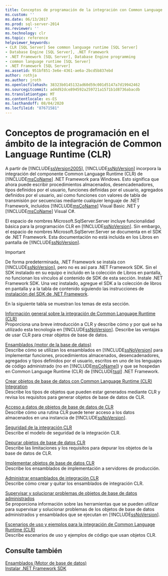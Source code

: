 ```yaml
---
title: Conceptos de programación de la integración con Common Language Runtime (CLR) | Microsoft Docs
ms.custom: ''
ms.date: 06/13/2017
ms.prod: sql-server-2014
ms.reviewer: ''
ms.technology: clr
ms.topic: reference
helpviewer_keywords:
- CLR [SQL Server] See common language runtime [SQL Server]
- Database Engine [SQL Server], .NET Framework
- .NET Framework [SQL Server], Database Engine programming
- common language runtime [SQL Server]
- .NET Framework [SQL Server]
ms.assetid: 951bf851-3e6e-4361-ae6a-2bcd5b837ebd
author: rothja
ms.author: jroth
ms.openlocfilehash: 38323b0145132ad60d59c001d5147a7d19942462
ms.sourcegitcommit: ad4d92dce894592a259721a1571b1d8736abacdb
ms.translationtype: MT
ms.contentlocale: es-ES
ms.lasthandoff: 08/04/2020
ms.locfileid: "87671581"
---
```

# <a name="common-language-runtime-clr-integration-programming-concepts"></a>Conceptos de programación en el ámbito de la integración de Common Language Runtime (CLR)
  A partir de [!INCLUDE[ssVersion2005](../../../includes/ssversion2005-md.md)], [!INCLUDE[ssNoVersion](../../../includes/ssnoversion-md.md)] incorpora la integración del componente Common Language Runtime (CLR) de [!INCLUDE[msCoName](../../../includes/msconame-md.md)] .NET Framework para Windows. Esto significa que ahora puede escribir procedimientos almacenados, desencadenadores, tipos definidos por el usuario, funciones definidas por el usuario, agregados definidos por el usuario, así como funciones con valores de tabla de transmisión por secuencias mediante cualquier lenguaje de .NET Framework, incluidos [!INCLUDE[msCoName](../../../includes/msconame-md.md)] Visual Basic .NET y [!INCLUDE[msCoName](../../../includes/msconame-md.md)] Visual C#.  
  
 El espacio de nombres Microsoft.SqlServer.Server incluye funcionalidad básica para la programación CLR en [!INCLUDE[ssNoVersion](../../../includes/ssnoversion-md.md)]. Sin embargo, el espacio de nombres Microsoft.SqlServer.Server se documenta en el SDK de .NET Framework. Esta documentación no está incluida en los Libros en pantalla de [!INCLUDE[ssNoVersion](../../../includes/ssnoversion-md.md)].  
  
> [!IMPORTANT]  
>  De forma predeterminada, .NET Framework se instala con [!INCLUDE[ssNoVersion](../../../includes/ssnoversion-md.md)], pero no es así para .NET Framework SDK. Sin el SDK instalado en su equipo e incluido en la colección de Libros en pantalla, no funcionan los vínculos al contenido de SDK de esta sección. Instale .NET Framework SDK. Una vez instalado, agregue el SDK a la colección de libros en pantalla y a la tabla de contenido siguiendo las instrucciones de [instalación del SDK de .NET Framework](https://technet.microsoft.com/library/bb686823\(v=SQL.105\).aspx).  
  
 En la siguiente tabla se muestran los temas de esta sección.  
  
 [Información general sobre la integración de Common Language Runtime &#40;CLR&#41;](common-language-runtime-integration-overview.md)  
 Proporciona una breve introducción a CLR y describe cómo y por qué se ha utilizado esta tecnología en [!INCLUDE[ssNoVersion](../../../includes/ssnoversion-md.md)]. Describe las ventajas de usar CLR para crear objetos de base de datos.  
  
 [Ensamblados &#40;motor de la base de datos&#41;](assemblies-database-engine.md)  
 Describe cómo se utilizan los ensamblados en [!INCLUDE[ssNoVersion](../../../includes/ssnoversion-md.md)] para implementar funciones, procedimientos almacenados, desencadenadores, agregados y tipos definidos por el usuario, escritos en uno de los lenguajes de código administrado (no en [!INCLUDE[msCoName](../../../includes/msconame-md.md)]) y que se hospedan en Common Language Runtime (CLR) de [!INCLUDE[tsql](../../../includes/tsql-md.md)] .NET Framework.  
  
 [Crear objetos de base de datos con Common Language Runtime &#40;CLR&#41; Integration](database-objects/building-database-objects-with-common-language-runtime-clr-integration.md)  
 Describe los tipos de objetos que pueden estar generados mediante CLR y revisa los requisitos para generar objetos de base de datos de CLR.  
  
 [Acceso a datos de objetos de base de datos de CLR](data-access/data-access-from-clr-database-objects.md)  
 Describe cómo una rutina CLR puede tener acceso a los datos almacenados en una instancia de [!INCLUDE[ssNoVersion](../../../includes/ssnoversion-md.md)].  
  
 [Seguridad de la integración CLR](security/clr-integration-security.md)  
 Describe el modelo de seguridad de la integración CLR.  
  
 [Depurar objetos de base de datos CLR](debugging-clr-database-objects.md)  
 Describe las limitaciones y los requisitos para depurar los objetos de la base de datos de CLR.  
  
 [Implementar objetos de base de datos CLR](deploying-clr-database-objects.md)  
 Describe los ensamblados de implementación a servidores de producción.  
  
 [Administrar ensamblados de integración CLR](assemblies/managing-clr-integration-assemblies.md)  
 Describe cómo crear y quitar los ensamblados de integración CLR.  
  
 [Supervisar y solucionar problemas de objetos de base de datos administrados](monitoring-and-troubleshooting-managed-database-objects.md)  
 Se proporciona información sobre las herramientas que se pueden utilizar para supervisar y solucionar problemas de los objetos de base de datos administrados y ensamblados que se ejecutan en [!INCLUDE[ssNoVersion](../../../includes/ssnoversion-md.md)].  
  
 [Escenarios de uso y ejemplos para la integración de Common Language Runtime &#40;CLR&#41;](../../database-engine/dev-guide/usage-scenarios-and-examples-for-common-language-runtime-clr-integration.md)  
 Describe escenarios de uso y ejemplos de código que usan objetos CLR.  
  
## <a name="see-also"></a>Consulte también  
 [Ensamblados &#40;Motor de base de datos&#41;](assemblies-database-engine.md)   
 [Instalar .NET Framework SDK](https://technet.microsoft.com/library/bb686823\(v=SQL.105\).aspx)  
  
  
